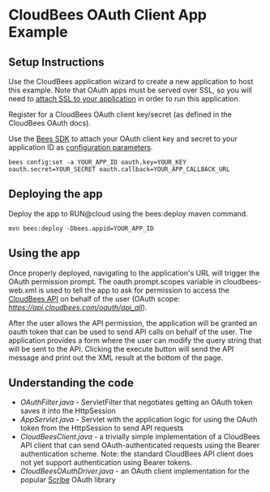 
CloudBees OAuth Client App Example  
============================================

Setup Instructions
-------------------
Use the CloudBees application wizard to create a new application to host this example.  Note that OAuth apps must be served over SSL, so you will need to [attach SSL to your application](http://wiki.cloudbees.com/bin/view/RUN/AppSSL) in order to run this application.

Register for a CloudBees OAuth client key/secret (as defined in the CloudBees OAuth docs).

Use the [Bees SDK](http://wiki.cloudbees.com/bin/view/RUN/BeesSDK) to attach your OAuth client key and secret to your application ID as [configuration parameters](http://wiki.cloudbees.com/bin/view/RUN/Configuration+Parameters).

    bees config:set -a YOUR_APP_ID oauth.key=YOUR_KEY oauth.secret=YOUR_SECRET oauth.callback=YOUR_APP_CALLBACK_URL

Deploying the app
-----------------
Deploy the app to RUN@cloud using the bees:deploy maven command.

    mvn bees:deploy -Dbees.appid=YOUR_APP_ID


Using the app
--------------
Once properly deployed, navigating to the application's URL will trigger the OAuth permission prompt.  The oauth.prompt.scopes variable in cloudbees-web.xml is used to tell the app to ask for permission to access the [CloudBees API](http://wiki.cloudbees.com/bin/view/RUN/API) on behalf of the user (OAuth scope:  *https://api.cloudbees.com/oauth/api_all*).  

After the user allows the API permission, the application will be granted an oauth token that can be used to send API calls on behalf of the user.  The application provides a form where the user can modify the query string that will be sent to the API.  Clicking the execute button will send the API message and print out the XML result at the bottom of the page.


Understanding the code
----------------------
* *OAuthFilter.java* - ServletFilter that negotiates getting an OAuth token saves it into the HttpSession
* *AppServlet.java* - Servlet with the application logic for using the OAuth token from the HttpSession to send API requests
* *CloudBeesClient.java* - a trivially simple implementation of a CloudBees API client that can send OAuth-authenticated requests using the Bearer authentication scheme. Note: the standard CloudBees API client does not yet support authentication using Bearer tokens.
* *CloudBeesOAuthDriver.java* - an OAuth client implementation for the popular [Scribe](https://github.com/fernandezpablo85/scribe-java) OAuth library
